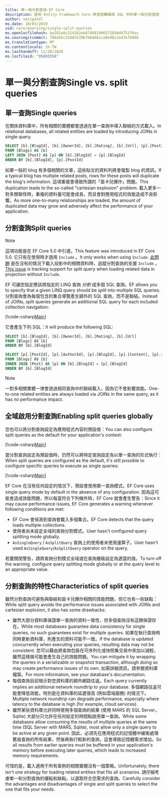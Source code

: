 ```yaml
---
title: 單一與分割查詢-EF Core
description: 使用 Entity Framework Core 將查詢轉譯成 SQL 中的單一和分割查詢
author: smitpatel
ms.date: 10/03/2019
uid: core/querying/single-split-queries
ms.openlocfilehash: ba282a0c5242b2eb87d681906571036d4751f6ac
ms.sourcegitcommit: 788a56c2248523967b846bcca0e98c2ed7ef0d6b
ms.translationtype: MT
ms.contentlocale: zh-TW
ms.lasthandoff: 11/20/2020
ms.locfileid: "95003558"
---
```

# <a name="single-vs-split-queries"></a><span data-ttu-id="97961-103">單一與分割查詢</span><span class="sxs-lookup"><span data-stu-id="97961-103">Single vs. split queries</span></span>

## <a name="single-queries"></a><span data-ttu-id="97961-104">單一查詢</span><span class="sxs-lookup"><span data-stu-id="97961-104">Single queries</span></span>

<span data-ttu-id="97961-105">在關係資料庫中，所有相關的實體都會透過在單一查詢中導入聯結的方式載入。</span><span class="sxs-lookup"><span data-stu-id="97961-105">In relational databases, all related entities are loaded by introducing JOINs in single query.</span></span>

```sql
SELECT [b].[BlogId], [b].[OwnerId], [b].[Rating], [b].[Url], [p].[PostId], [p].[AuthorId], [p].[BlogId], [p].[Content], [p].[Rating], [p].[Title]
FROM [Blogs] AS [b]
LEFT JOIN [Post] AS [p] ON [b].[BlogId] = [p].[BlogId]
ORDER BY [b].[BlogId], [p].[PostId]
```

<span data-ttu-id="97961-106">如果一般的 blog 有多個相關的文章，這些貼文的資料列將會複製 blog 的資訊。</span><span class="sxs-lookup"><span data-stu-id="97961-106">If a typical blog has multiple related posts, rows for these posts will duplicate the blog's information.</span></span> <span data-ttu-id="97961-107">這項重複會導致所謂的「笛卡兒爆炸」問題。</span><span class="sxs-lookup"><span data-stu-id="97961-107">This duplication leads to the so-called "cartesian explosion" problem.</span></span> <span data-ttu-id="97961-108">載入更多一對多關聯性時，重複的資料量可能會成長，而且會對應用程式的效能造成不良影響。</span><span class="sxs-lookup"><span data-stu-id="97961-108">As more one-to-many relationships are loaded, the amount of duplicated data may grow and adversely affect the performance of your application.</span></span>

## <a name="split-queries"></a><span data-ttu-id="97961-109">分割查詢</span><span class="sxs-lookup"><span data-stu-id="97961-109">Split queries</span></span>

> [!NOTE]
> <span data-ttu-id="97961-110">這項功能是在 EF Core 5.0 中引進。</span><span class="sxs-lookup"><span data-stu-id="97961-110">This feature was introduced in EF Core 5.0.</span></span> <span data-ttu-id="97961-111">它只有在使用時才適用 `Include` 。</span><span class="sxs-lookup"><span data-stu-id="97961-111">It only works when using `Include`.</span></span> <span data-ttu-id="97961-112">[此問題](https://github.com/dotnet/efcore/issues/21234) 是在沒有的情況下載入投影中的相關資料時，追蹤分割查詢的支援 `Include` 。</span><span class="sxs-lookup"><span data-stu-id="97961-112">[This issue](https://github.com/dotnet/efcore/issues/21234) is tracking support for split query when loading related data in projection without `Include`.</span></span>

<span data-ttu-id="97961-113">EF 可讓您指定應該將指定的 LINQ 查詢 *分割* 成多個 SQL 查詢。</span><span class="sxs-lookup"><span data-stu-id="97961-113">EF allows you to specify that a given LINQ query should be *split* into multiple SQL queries.</span></span> <span data-ttu-id="97961-114">分割查詢會為每個包含的集合導覽產生額外的 SQL 查詢，而不是聯結。</span><span class="sxs-lookup"><span data-stu-id="97961-114">Instead of JOINs, split queries generate an additional SQL query for each included collection navigation:</span></span>

[!code-csharp[Main](../../../samples/core/Querying/RelatedData/Program.cs?name=AsSplitQuery&highlight=5)]

<span data-ttu-id="97961-115">它會產生下列 SQL：</span><span class="sxs-lookup"><span data-stu-id="97961-115">It will produce the following SQL:</span></span>

```sql
SELECT [b].[BlogId], [b].[OwnerId], [b].[Rating], [b].[Url]
FROM [Blogs] AS [b]
ORDER BY [b].[BlogId]

SELECT [p].[PostId], [p].[AuthorId], [p].[BlogId], [p].[Content], [p].[Rating], [p].[Title], [b].[BlogId]
FROM [Blogs] AS [b]
INNER JOIN [Post] AS [p] ON [b].[BlogId] = [p].[BlogId]
ORDER BY [b].[BlogId]
```

> [!NOTE]
> <span data-ttu-id="97961-116">一對多相關實體一律會透過相同查詢中的聯結載入，因為它不會影響效能。</span><span class="sxs-lookup"><span data-stu-id="97961-116">One-to-one related entities are always loaded via JOINs in the same query, as it has no performance impact.</span></span>

## <a name="enabling-split-queries-globally"></a><span data-ttu-id="97961-117">全域啟用分割查詢</span><span class="sxs-lookup"><span data-stu-id="97961-117">Enabling split queries globally</span></span>

<span data-ttu-id="97961-118">您也可以將分割查詢設定為應用程式內容的預設值：</span><span class="sxs-lookup"><span data-stu-id="97961-118">You can also configure split queries as the default for your application's context:</span></span>

[!code-csharp[Main](../../../samples/core/Querying/RelatedData/SplitQueriesBloggingContext.cs?name=QuerySplittingBehaviorSplitQuery&highlight=6)]

<span data-ttu-id="97961-119">當分割查詢設定為預設值時，仍然可以將特定查詢設定為以單一查詢的形式執行：</span><span class="sxs-lookup"><span data-stu-id="97961-119">When split queries are configured as the default, it's still possible to configure specific queries to execute as single queries:</span></span>

[!code-csharp[Main](../../../samples/core/Querying/RelatedData/Program.cs?name=AsSingleQuery&highlight=5)]

<span data-ttu-id="97961-120">EF Core 在沒有任何設定的情況下，預設會使用單一查詢模式。</span><span class="sxs-lookup"><span data-stu-id="97961-120">EF Core uses single query mode by default in the absence of any configuration.</span></span> <span data-ttu-id="97961-121">因為這可能會造成效能問題，所以每當符合下列條件時，EF Core 就會產生警告：</span><span class="sxs-lookup"><span data-stu-id="97961-121">Since it may cause performance issues, EF Core generates a warning whenever following conditions are met:</span></span>

- <span data-ttu-id="97961-122">EF Core 會偵測到查詢會載入多個集合。</span><span class="sxs-lookup"><span data-stu-id="97961-122">EF Core detects that the query loads multiple collections.</span></span>
- <span data-ttu-id="97961-123">使用者尚未設定全域的查詢分割模式。</span><span class="sxs-lookup"><span data-stu-id="97961-123">User hasn't configured query splitting mode globally.</span></span>
- <span data-ttu-id="97961-124">`AsSingleQuery` / `AsSplitQuery` 查詢上的使用者未使用運算子。</span><span class="sxs-lookup"><span data-stu-id="97961-124">User hasn't used `AsSingleQuery`/`AsSplitQuery` operator on the query.</span></span>

<span data-ttu-id="97961-125">若要關閉警告，請將查詢分割模式全域或在查詢層級設定為適當的值。</span><span class="sxs-lookup"><span data-stu-id="97961-125">To turn off the warning, configure query splitting mode globally or at the query level to an appropriate value.</span></span>

## <a name="characteristics-of-split-queries"></a><span data-ttu-id="97961-126">分割查詢的特性</span><span class="sxs-lookup"><span data-stu-id="97961-126">Characteristics of split queries</span></span>

<span data-ttu-id="97961-127">雖然分割查詢可避免與聯結和笛卡兒爆炸相關的效能問題，但它也有一些缺點：</span><span class="sxs-lookup"><span data-stu-id="97961-127">While split query avoids the performance issues associated with JOINs and cartesian explosion, it also has some drawbacks:</span></span>

- <span data-ttu-id="97961-128">雖然大部分資料庫保證單一查詢的資料一致性，但多個查詢沒有這類保證存在。</span><span class="sxs-lookup"><span data-stu-id="97961-128">While most databases guarantee data consistency for single queries, no such guarantees exist for multiple queries.</span></span> <span data-ttu-id="97961-129">如果在執行查詢時同時更新資料庫，則產生的資料可能不一致。</span><span class="sxs-lookup"><span data-stu-id="97961-129">If the database is updated concurrently when executing your queries, resulting data may not be consistent.</span></span> <span data-ttu-id="97961-130">您可以藉由將查詢包裝在可序列化或快照集交易中來加以減輕，雖然這樣做可能會產生自己的效能問題。</span><span class="sxs-lookup"><span data-stu-id="97961-130">You can mitigate it by wrapping the queries in a serializable or snapshot transaction, although doing so may create performance issues of its own.</span></span> <span data-ttu-id="97961-131">如需詳細資訊，請參閱資料庫檔案。</span><span class="sxs-lookup"><span data-stu-id="97961-131">For more information, see your database's documentation.</span></span>
- <span data-ttu-id="97961-132">每個查詢目前暗示對您資料庫的額外網路往返。</span><span class="sxs-lookup"><span data-stu-id="97961-132">Each query currently implies an additional network roundtrip to your database.</span></span> <span data-ttu-id="97961-133">多個網路往返可能會降低效能，特別是在資料庫的延遲很高 (例如雲端服務) 的情況下。</span><span class="sxs-lookup"><span data-stu-id="97961-133">Multiple network roundtrip can degrade performance, especially where latency to the database is high (for example, cloud services).</span></span>
- <span data-ttu-id="97961-134">雖然某些資料庫允許同時使用多個查詢的結果 (使用 MARS 的 SQL Server，Sqlite) 大部分只允許在任何給定的時間點啟用單一查詢。</span><span class="sxs-lookup"><span data-stu-id="97961-134">While some databases allow consuming the results of multiple queries at the same time (SQL Server with MARS, Sqlite), most allow only a single query to be active at any given point.</span></span> <span data-ttu-id="97961-135">因此，必須先在應用程式的記憶體中緩衝處理舊版查詢的所有結果，然後再執行較新的查詢，這會導致記憶體需求增加。</span><span class="sxs-lookup"><span data-stu-id="97961-135">So all results from earlier queries must be buffered in your application's memory before executing later queries, which leads to increased memory requirements.</span></span>

<span data-ttu-id="97961-136">可惜的是，載入適用于所有案例的相關實體沒有一個策略。</span><span class="sxs-lookup"><span data-stu-id="97961-136">Unfortunately, there isn't one strategy for loading related entities that fits all scenarios.</span></span> <span data-ttu-id="97961-137">請仔細考慮單一和分割查詢的優點和缺點，以選取符合您需求的查詢。</span><span class="sxs-lookup"><span data-stu-id="97961-137">Carefully consider the advantages and disadvantages of single and split queries to select the one that fits your needs.</span></span>
